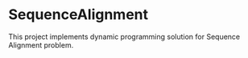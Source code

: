 # SequenceAlignment
This project implements dynamic programming solution for Sequence Alignment problem.
